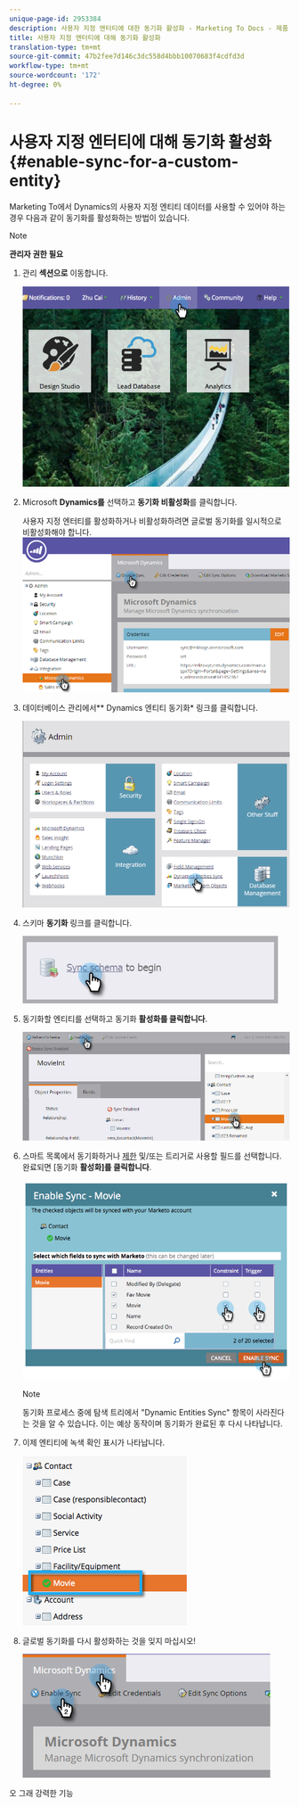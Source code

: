 ```yaml
---
unique-page-id: 2953384
description: 사용자 지정 엔터티에 대한 동기화 활성화 - Marketing To Docs - 제품 설명서
title: 사용자 지정 엔터티에 대해 동기화 활성화
translation-type: tm+mt
source-git-commit: 47b2fee7d146c3dc558d4bbb10070683f4cdfd3d
workflow-type: tm+mt
source-wordcount: '172'
ht-degree: 0%

---
```



# 사용자 지정 엔터티에 대해 동기화 활성화 {#enable-sync-for-a-custom-entity}

Marketing To에서 Dynamics의 사용자 지정 엔티티 데이터를 사용할 수 있어야 하는 경우 다음과 같이 동기화를 활성화하는 방법이 있습니다.

>[!NOTE]
>
>**관리자 권한 필요**

1. 관리 **섹션으로** 이동합니다.

   ![](assets/image2014-10-20-14-3a32-3a16.png)

1. Microsoft **Dynamics를** 선택하고 **동기화 비활성화**&#x200B;를 클릭합니다.

   사용자 지정 엔터티를 활성화하거나 비활성화하려면 글로벌 동기화를 일시적으로 비활성화해야 합니다.
   ![](assets/image2015-11-10-9-3a0-3a6.png)

1. 데이터베이스 관리에서** Dynamics 엔티티 동기화* 링크를 클릭합니다.

   ![](assets/image2015-11-10-9-3a6-3a55.png)

1. 스키마 **동기화** 링크를 클릭합니다.

   ![](assets/image2015-11-10-9-3a41-3a37.png)

1. 동기화할 엔티티를 선택하고 동기화 **활성화를 클릭합니다**.

   ![](assets/image2015-11-10-9-3a44-3a35.png)

1. 스마트 목록에서 동기화하거나 [제한](../../../../../product-docs/core-marketo-concepts/smart-lists-and-static-lists/using-smart-lists/add-a-constraint-to-a-smart-list-filter.md) 및/또는 트리거로 사용할 필드를 선택합니다. 완료되면 [동기화 **활성화]를 클릭합니다**.

   ![](assets/image2014-10-20-14-3a32-3a55.png)

   >[!NOTE]
   >
   >동기화 프로세스 중에 탐색 트리에서 &quot;Dynamic Entities Sync&quot; 항목이 사라진다는 것을 알 수 있습니다. 이는 예상 동작이며 동기화가 완료된 후 다시 나타납니다.

1. 이제 엔티티에 녹색 확인 표시가 나타납니다.

   ![](assets/image2014-10-20-14-3a33-3a4.png)

1. 글로벌 동기화를 다시 활성화하는 것을 잊지 마십시오!

   ![](assets/image2015-11-10-9-3a48-3a35.png)

오 그래 강력한 기능
